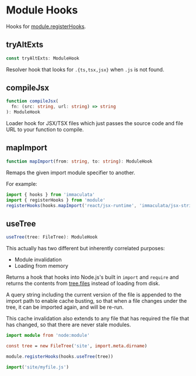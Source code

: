 # Module Hooks


Hooks for [module.registerHooks](https://nodejs.org/api/module.html#moduleregisterhooksoptions).

## tryAltExts

```ts
const tryAltExts: ModuleHook
```

Resolver hook that looks for `.{ts,tsx,jsx}` when `.js` is not found.



## compileJsx

```ts
function compileJsx(
  fn: (src: string, url: string) => string
): ModuleHook
```

Loader hook for JSX/TSX files which just passes the
source code and file URL to your function to compile.



## mapImport

```ts
function mapImport(from: string, to: string): ModuleHook
```

Remaps the given import module specifier to another.

For example:

```ts
import { hooks } from 'immaculata'
import { registerHooks } from 'module'
registerHooks(hooks.mapImport('react/jsx-runtime', 'immaculata/jsx-strings.js'))
```



## useTree

```typescript
useTree(tree: FileTree): ModuleHook
```

This actually has two different but inherently correlated purposes:

* Module invalidation
* Loading from memory

Returns a hook that hooks into Node.js's
built in `import` and `require`
and returns the contents from [tree.files](filetree.md#files)
instead of loading from disk.

A query string including the current version of the file
is appended to the import path to enable cache busting,
so that when a file changes under the tree, it can be
imported again, and will be re-run.

This cache invalidation also extends to any file that
has required the file that has changed, so that there
are never stale modules.

```ts
import module from 'node:module'

const tree = new FileTree('site', import.meta.dirname)

module.registerHooks(hooks.useTree(tree))

import('site/myfile.js')
```
